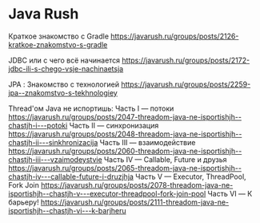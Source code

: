 # Java Rush

Краткое знакомство с Gradle
https://javarush.ru/groups/posts/2126-kratkoe-znakomstvo-s-gradle


JDBC или с чего всё начинается
https://javarush.ru/groups/posts/2172-jdbc-ili-s-chego-vsje-nachinaetsja


JPA : Знакомство с технологией
https://javarush.ru/groups/posts/2259-jpa--znakomstvo-s-tekhnologiey


Thread'ом Java не испортишь:
Часть I — потоки
https://javarush.ru/groups/posts/2047-threadom-java-ne-isportishjh--chastjh-i---potoki
Часть II — синхронизация
https://javarush.ru/groups/posts/2048-threadom-java-ne-isportishjh--chastjh-ii---sinkhronizacija
Часть III — взаимодействие
https://javarush.ru/groups/posts/2060-threadom-java-ne-isportishjh--chastjh-iii---vzaimodeystvie
Часть IV — Callable, Future и друзья
https://javarush.ru/groups/posts/2065-threadom-java-ne-isportishjh--chastjh-iv---callable-future-i-druzjhja
Часть V — Executor, ThreadPool, Fork Join
https://javarush.ru/groups/posts/2078-threadom-java-ne-isportishjh--chastjh-v---executor-threadpool-fork-join-pool
Часть VI — К барьеру!
https://javarush.ru/groups/posts/2111-threadom-java-ne-isportishjh--chastjh-vi---k-barjheru
